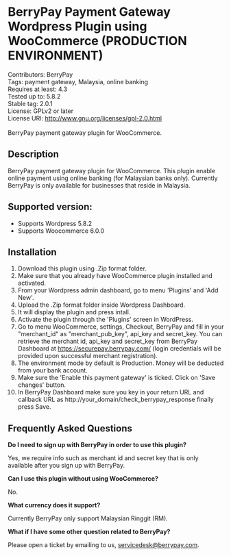 # BerryPay Payment Gateway Wordpress Plugin using WooCommerce (PRODUCTION ENVIRONMENT)

Contributors: BerryPay <br>
Tags: payment gateway, Malaysia, online banking<br>
Requires at least: 4.3<br>
Tested up to: 5.8.2<br>
Stable tag: 2.0.1<br>
License: GPLv2 or later<br>
License URI: http://www.gnu.org/licenses/gpl-2.0.html<br>	
BerryPay payment gateway plugin for WooCommerce.

## Description
	
BerryPay payment gateway plugin for WooCommerce. This plugin enable online payment using online banking (for Malaysian banks only). Currently BerryPay is only available for businesses that reside in Malaysia.
	
## Supported version:
* Supports Wordpress 5.8.2
* Supports Woocommerce 6.0.0

## Installation

1. Download this plugin using .Zip format folder.
2. Make sure that you already have WooCommerce plugin installed and activated.
3. From your Wordpress admin dashboard, go to menu 'Plugins' and 'Add New'.
4. Upload the .Zip format folder inside Wordpress Dashboard.
5. It will display the plugin and press intall.
6. Activate the plugin through the 'Plugins' screen in WordPress.
7. Go to menu WooCommerce, settings, Checkout, BerryPay and fill in your "merchant_id" as "merchant_pub_key", api_key and secret_key. You can retrieve the merchant id, api_key and secret_key from BerryPay Dashboard at https://securepay.berrypay.com/ (login credentials will be provided upon successful merchant registration).
8. The environment mode by default is Production. Money will be deducted from your bank account.
9. Make sure the 'Enable this payment gateway' is ticked. Click on 'Save changes' button.
10. In BerryPay Dashboard make sure you key in your return URL and callback URL as http://your_domain/check_berrypay_response finally press Save.

## Frequently Asked Questions
	
**Do I need to sign up with BerryPay in order to use this plugin?**
	
Yes, we require info such as merchant id and secret key that is only available after you sign up with BerryPay.
	
**Can I use this plugin without using WooCommerce?**
	
No.
	
**What currency does it support?**
	
Currently BerryPay only support Malaysian Ringgit (RM).
	
**What if I have some other question related to BerryPay?**
	
Please open a ticket by emailing to us, servicedesk@berrypay.com.
